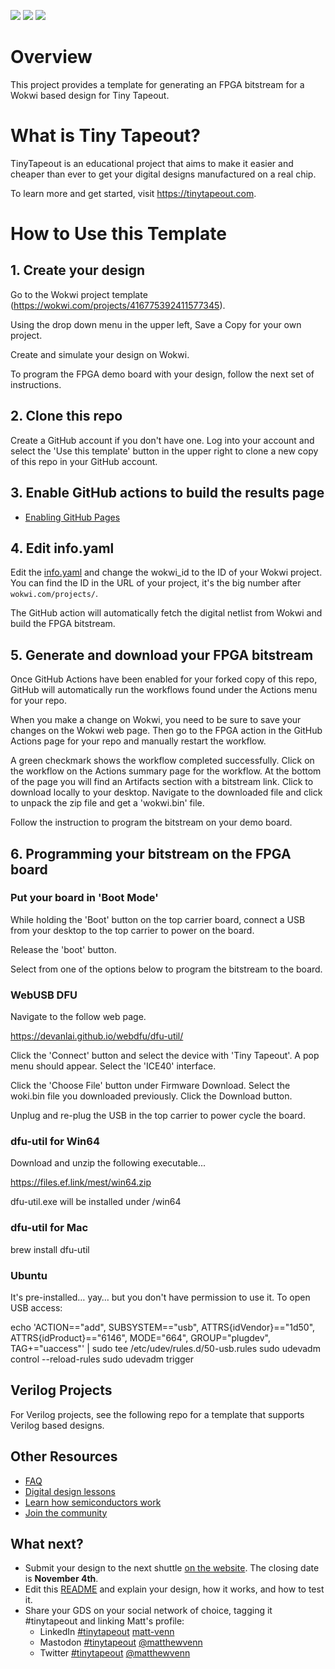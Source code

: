 ![](../../workflows/gds/badge.svg) ![](../../workflows/docs/badge.svg) ![](../../workflows/fpga/badge.svg)

# Overview

This project provides a template for generating an FPGA bitstream for a Wokwi based design for Tiny Tapeout.

# What is Tiny Tapeout?

TinyTapeout is an educational project that aims to make it easier and cheaper than ever to get your digital designs manufactured on a real chip.

To learn more and get started, visit https://tinytapeout.com.

# How to Use this Template

## 1. Create your design

Go to the Wokwi project template (https://wokwi.com/projects/416775392411577345).  

Using the drop down menu in the upper left, Save a Copy for your own project.

Create and simulate your design on Wokwi.

To program the FPGA demo board with your design, follow the next set of instructions.

## 2. Clone this repo

Create a GitHub account if you don't have one.  Log into your account and select the 'Use this template' button in the 
upper right to clone a new copy of this repo in your GitHub account.

## 3. Enable GitHub actions to build the results page

- [Enabling GitHub Pages](https://tinytapeout.com/faq/#my-github-action-is-failing-on-the-pages-part)

## 4. Edit info.yaml

Edit the [info.yaml](info.yaml) and change the wokwi_id to the ID of your Wokwi project. You can find the ID in the URL of your project, it's the big number after `wokwi.com/projects/`.

The GitHub action will automatically fetch the digital netlist from Wokwi and build the FPGA bitstream.

## 5. Generate and download your FPGA bitstream

Once GitHub Actions have been enabled for your forked copy of this repo, GitHub will automatically run the workflows found under the Actions menu for your repo.

When you make a change on Wokwi, you need to be sure to save your changes on the Wokwi web page.  Then go to the FPGA action in the GitHub Actions page for your repo and manually restart the workflow.

A green checkmark shows the workflow completed successfully.  Click on the workflow on the Actions summary page for the workflow.  At the bottom of the page you will find an Artifacts section with a bitstream link.  Click to download locally to your desktop.  Navigate to the downloaded file and click to unpack the zip file and get a 'wokwi.bin' file.

Follow the instruction to program the bitstream on your demo board.

## 6. Programming your bitstream on the FPGA board

### Put your board in 'Boot Mode'

While holding the 'Boot' button on the top carrier board, connect a USB from your desktop to the top carrier to power on the board.  

Release the 'boot' button.

Select from one of the options below to program the bitstream to the board.

### WebUSB DFU

Navigate to the follow web page.

https://devanlai.github.io/webdfu/dfu-util/

Click the 'Connect' button and select the device with 'Tiny Tapeout'.  A pop menu should appear.  Select the 'ICE40' interface.

Click the 'Choose File' button under Firmware Download.  Select the woki.bin file you downloaded previously.  Click the Download button.

Unplug and re-plug the USB in the top carrier to power cycle the board.

### dfu-util for Win64

Download and unzip the following executable...

https://files.ef.link/mest/win64.zip

dfu-util.exe will be installed under /win64

### dfu-util for Mac

brew install dfu-util

### Ubuntu
It's pre-installed… yay… but you don't have permission to use it. To open USB access:

echo 'ACTION=="add", SUBSYSTEM=="usb", ATTRS{idVendor}=="1d50", ATTRS{idProduct}=="6146", MODE="664", GROUP="plugdev", TAG+="uaccess"' | sudo tee /etc/udev/rules.d/50-usb.rules
sudo udevadm control --reload-rules
sudo udevadm trigger

## Verilog Projects

For Verilog projects, see the following repo for a template that supports Verilog based designs.

## Other Resources

- [FAQ](https://tinytapeout.com/faq/)
- [Digital design lessons](https://tinytapeout.com/digital_design/)
- [Learn how semiconductors work](https://tinytapeout.com/siliwiz/)
- [Join the community](https://discord.gg/rPK2nSjxy8)

## What next?

- Submit your design to the next shuttle [on the website](https://tinytapeout.com/#submit-your-design). The closing date is **November 4th**.
- Edit this [README](README.md) and explain your design, how it works, and how to test it.
- Share your GDS on your social network of choice, tagging it #tinytapeout and linking Matt's profile:
  - LinkedIn [#tinytapeout](https://www.linkedin.com/search/results/content/?keywords=%23tinytapeout) [matt-venn](https://www.linkedin.com/in/matt-venn/)
  - Mastodon [#tinytapeout](https://chaos.social/tags/tinytapeout) [@matthewvenn](https://chaos.social/@matthewvenn)
  - Twitter [#tinytapeout](https://twitter.com/hashtag/tinytapeout?src=hashtag_click) [@matthewvenn](https://twitter.com/matthewvenn)

